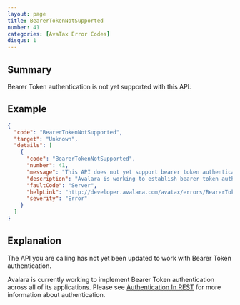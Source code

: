 ```yaml
---
layout: page
title: BearerTokenNotSupported
number: 41
categories: [AvaTax Error Codes]
disqus: 1
---
```


## Summary

Bearer Token authentication is not yet supported with this API.

## Example

```json
{
  "code": "BearerTokenNotSupported",
  "target": "Unknown",
  "details": [
    {
      "code": "BearerTokenNotSupported",
      "number": 41,
      "message": "This API does not yet support bearer token authentication.",
      "description": "Avalara is working to establish bearer token authentication throughout all APIs and services.  The API that you have called does not yet support bearer token authentication.  To call this API, please username:password or accountid:licensekey authentication.",
      "faultCode": "Server",
      "helpLink": "http://developer.avalara.com/avatax/errors/BearerTokenNotSupported",
      "severity": "Error"
    }
  ]
}
```

## Explanation

The API you are calling has not yet been updated to work with Bearer Token authentication.

Avalara is currently working to implement Bearer Token authentication across all of its applications.  Please see <a href="/avatax/authentication-in-rest/">Authentication In REST</a> for more information about authentication.
